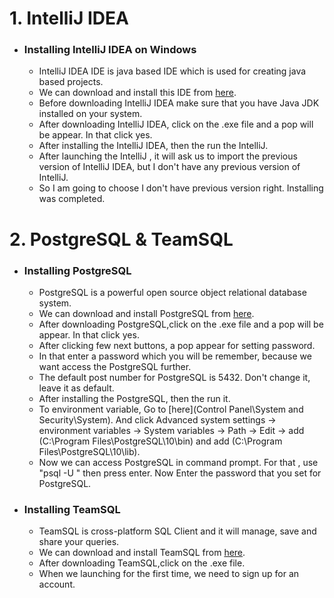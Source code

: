 # 1. IntelliJ IDEA

- ### Installing IntelliJ IDEA on Windows

  - IntelliJ IDEA IDE is java based IDE which is used for creating java based projects.
  - We can download and install this IDE from [here](https://www.jetbrains.com/idea/download/#section=windows).
  - Before downloading IntelliJ IDEA make sure that you have Java JDK installed on your system.
  - After downloading IntelliJ IDEA, click on the .exe file and a pop will be appear. In that click yes. 
  - After installing the IntelliJ IDEA, then the run the IntelliJ.
  - After launching the IntelliJ , it will ask us to import the previous version of IntelliJ IDEA, but I don't have any previous version of IntelliJ.
  - So I am going to choose I don't have previous version right. Installing was completed.

# 2. PostgreSQL & TeamSQL

- ### Installing PostgreSQL

  - PostgreSQL is a powerful open source object relational database system.
  - We can download and install PostgreSQL from [here](https://www.enterprisedb.com/downloads/postgres-postgresql-downloads).
  - After downloading PostgreSQL,click on the .exe file and a pop will be appear. In that click yes. 
  - After clicking few next buttons, a pop appear for setting password.
  - In that enter a password which you will be remember, because we want access the PostgreSQL further.
  - The default post number for PostgreSQL is 5432. Don't change it, leave it as default.
  - After installing the PostgreSQL, then the run it.
  - To environment variable, Go to [here](Control Panel\System and Security\System). And click Advanced system settings -> environment variables -> System variables -> Path -> Edit -> add (C:\Program Files\PostgreSQL\10\bin) and add (C:\Program Files\PostgreSQL\10\lib).
  - Now we can access PostgreSQL in command prompt. For that , use  "psql -U <usernmae> <Database> " then press enter. Now Enter the password that you set for PostgreSQL.

- ### Installing TeamSQL

  - TeamSQL is cross-platform SQL Client and it will manage, save and share your queries.
  - We can download and install TeamSQL from [here](https://teamsql.io/download).
  - After downloading TeamSQL,click on the .exe file.
  - When we launching for the first time, we need to sign up for an account.



